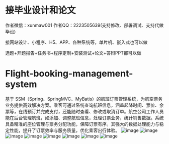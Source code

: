 # 接毕业设计和论文
作者微信：xunmaw001  作者QQ：2223505639(支持修改、部署调试、支持代做毕设)

接网站设计、小程序、H5、APP、各种系统等，单片机、嵌入式也可以做

选题+开题报告+任务书+程序定制+安装测试+论文+答辩PPT都可以做
# Flight-booking-management-system
基于 SSM（Spring、SpringMVC、MyBatis）的航班订票管理系统，为航空票务业务提供高效解决方案。乘客可通过系统查询航班信息，涵盖起降时间、票价、余票等，在线预订并完成支付，还能随时查看、修改或取消订单。航空公司工作人员能在后台管理航班，如添加、调整航班信息，处理订票业务，统计销售数据。系统具备精准的座位管理与票务分配功能，保障订票有序。其强大的数据处理能力与稳定性能，提升了订票效率与服务质量，优化乘客出行体验。 
![image](https://github.com/user-attachments/assets/f7d8a4e6-a913-4dcd-8639-7d8555b0dda5)
![image](https://github.com/user-attachments/assets/55187732-ea1c-4ede-8ed8-076bc616fcf2)
![image](https://github.com/user-attachments/assets/5b99f355-5483-42c3-b8e9-edd1814e4b87)
![image](https://github.com/user-attachments/assets/8dfbebc1-10f2-44de-955d-dad25b839d3f)
![image](https://github.com/user-attachments/assets/2c0a6342-7562-4209-8ca6-ee2b69f065cb)
![image](https://github.com/user-attachments/assets/b559d723-5a65-45e8-a89e-255ec54bf792)
![image](https://github.com/user-attachments/assets/459c7484-26ad-4dca-9f2b-e804941f57cb)
![image](https://github.com/user-attachments/assets/18ff6bea-a47b-431c-8a93-af8c5c2b8c1a)
